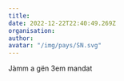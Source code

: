 ```yaml
---
title: 
date: 2022-12-22T22:40:49.269Z
organisation: 
author: 
avatar: "/img/pays/SN.svg"
---
```


Jàmm a gën 3em mandat